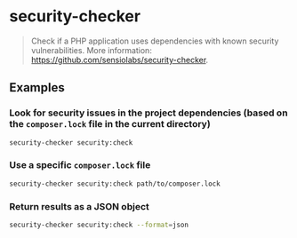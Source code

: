 # security-checker

> Check if a PHP application uses dependencies with known security vulnerabilities. More information: <https://github.com/sensiolabs/security-checker>.

## Examples

### Look for security issues in the project dependencies (based on the `composer.lock` file in the current directory)

```bash
security-checker security:check
```

### Use a specific `composer.lock` file

```bash
security-checker security:check path/to/composer.lock
```

### Return results as a JSON object

```bash
security-checker security:check --format=json
```
